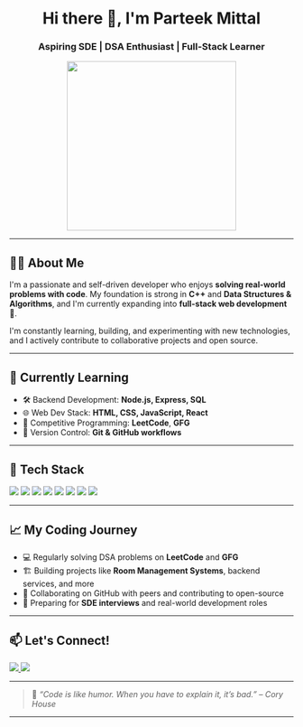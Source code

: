 <h1 align="center">Hi there 👋, I'm Parteek Mittal</h1>
<h3 align="center">Aspiring SDE | DSA Enthusiast | Full-Stack Learner</h3>

<p align="center">
  <img src="https://media.giphy.com/media/qgQUggAC3Pfv687qPC/giphy.gif" width="300" />
</p>

---

## 👨‍💻 About Me

I'm a passionate and self-driven developer who enjoys **solving real-world problems with code**. My foundation is strong in **C++** and **Data Structures & Algorithms**, and I'm currently expanding into **full-stack web development** 🚀.

I'm constantly learning, building, and experimenting with new technologies, and I actively contribute to collaborative projects and open source.

---

## 🌱 Currently Learning

- 🛠️ Backend Development: **Node.js, Express, SQL**
- 🌐 Web Dev Stack: **HTML, CSS, JavaScript, React**
- 🧠 Competitive Programming: **LeetCode**, **GFG**
- 🔄 Version Control: **Git & GitHub workflows**

---

## 🧩 Tech Stack

<p align="left">
  <img src="https://img.shields.io/badge/C++-00599C?style=for-the-badge&logo=cplusplus&logoColor=white" />
  <img src="https://img.shields.io/badge/JavaScript-F7DF1E?style=for-the-badge&logo=javascript&logoColor=black" />
  <img src="https://img.shields.io/badge/Node.js-339933?style=for-the-badge&logo=nodedotjs&logoColor=white" />
  <img src="https://img.shields.io/badge/Express.js-000000?style=for-the-badge&logo=express&logoColor=white" />
  <img src="https://img.shields.io/badge/SQL-4479A1?style=for-the-badge&logo=postgresql&logoColor=white" />
  <img src="https://img.shields.io/badge/React-61DAFB?style=for-the-badge&logo=react&logoColor=black" />
  <img src="https://img.shields.io/badge/Git-F05032?style=for-the-badge&logo=git&logoColor=white" />
  <img src="https://img.shields.io/badge/GitHub-181717?style=for-the-badge&logo=github&logoColor=white" />
</p>

---

## 📈 My Coding Journey

- 💻 Regularly solving DSA problems on **LeetCode** and **GFG**
- 🏗️ Building projects like **Room Management Systems**, backend services, and more
- 📂 Collaborating on GitHub with peers and contributing to open-source
- 🎯 Preparing for **SDE interviews** and real-world development roles

---

## 📫 Let's Connect!

<p align="left">
  <a href="https://www.linkedin.com/in/parteek-mittal" target="_blank">
    <img src="https://img.shields.io/badge/LinkedIn-blue?style=for-the-badge&logo=linkedin&logoColor=white" />
  </a>
  <a href="mailto:parteek.mittal19@gmail.com" target="_blank">
    <img src="https://img.shields.io/badge/Gmail-D14836?style=for-the-badge&logo=gmail&logoColor=white" />
  </a>
</p>

---

> 💬 *“Code is like humor. When you have to explain it, it’s bad.” – Cory House*

---

